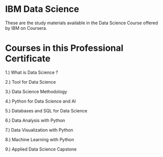 # IBM Data Science

These are the study materials available in the Data Science Course offered by IBM on Coursera.

# Courses in this Professional Certificate

1.) What is Data Science ?

2.) Tool for Data Science

3.) Data Science Methodology

4.) Python for Data Science and AI

5.) Databases and SQL for Data Science

6.) Data Analysis with Python

7.) Data Visualization with Python

8.) Machine Learning with Python

9.) Applied Data Science Capstone
